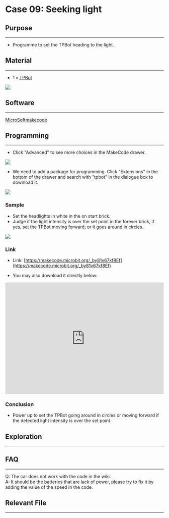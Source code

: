 # Case 09: Seeking light

## Purpose
---
- Programme to set the TPBot heading to the light. 

## Material
---

- 1 x [TPBot](https://www.elecfreaks.com/tpbot.html)

![](./images/TPBot_tianpeng_case_01_01.png)

## Software
---
[MicroSoftmakecode](https://makecode.microbit.org/#)


## Programming
---


- Click "Advanced" to see more choices in the MakeCode drawer. 

![](./images/TPBot_tianpeng_case_01_02.png)

- We need to add a package for programming. Click "Extensions" in the bottom of the drawer and search with "tpbot" in the dialogue box to download it.  

![](./images/TPBot_tianpeng_case_01_03.png)

### Sample
- Set the headlights in white in the on start brick. 
- Judge if the light intensity is over the set point in the forever brick, if yes, set the TPBot moving forward; or it goes around in circles. 

![](./images/TPBot_tianpeng_case_09_04.png)

### Link
- Link: [https://makecode.microbit.org/_by81v67kf8Ef](https://makecode.microbit.org/_by81v67kf8Ef)

- You may also download it directly below:

<div style="position:relative;height:0;padding-bottom:70%;overflow:hidden;"><iframe style="position:absolute;top:0;left:0;width:100%;height:100%;" src="https://makecode.microbit.org/#pub:_by81v67kf8Ef" frameborder="0" sandbox="allow-popups allow-forms allow-scripts allow-same-origin"></iframe></div>  


### Conclusion

- Power up to set the TPBot going around in circles or moving forward if the detected light intensity is over the set point. 

## Exploration
---


## FAQ
---
Q: The car does not work with the code in the wiki.     
A: It should be the batteries that are lack of power, please try to fix it by adding the value of the speed in the code. 


## Relevant File
---

